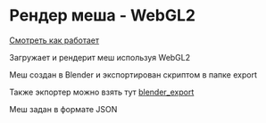 # Рендер меша - WebGL2
[Смотреть как работает](https://mrgobus.github.io/webgl2_mesh_render/)

Загружает и рендерит меш используя WebGL2

Меш создан в Blender и экспортирован скриптом в папке export

Также экпортер можно взять тут [blender_export](https://github.com/MrGobus/blender_export)

Меш задан в формате JSON
